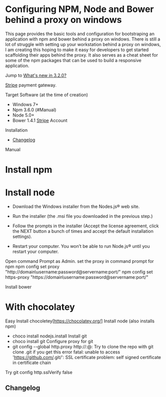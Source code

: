 # Configuring NPM, Node and Bower behind a proxy on windows

This page provides the basic tools and configuration for bootstraping an application with npm and bower behind a proxy on windows. There is still a lot of struggle with setting up your workstation behind a proxy on windows, I am creating this hoping to make it easy for developers to get started scaffolding their apps behind the proxy. It also serves as a cheat sheet for some of the npm packages that can be used to build a responsive application.

Jump to [What's new in 3.2.0?](#changelog)

[Stripe][1] payment gateway.

Target Software (at the time of creation)

* Windows 7+
* Npm 3.6.0 (#Manual)
* Node 5.0+
* Bower 1.4.1
[Stripe][1] Account

Installation

- [Changelog](#changelog)


Manual
  # Install npm
  # Install node 

* Download the Windows installer from the Nodes.js® web site.
* Run the installer (the .msi file you downloaded in the previous step.)
* Follow the prompts in the installer (Accept the license agreement, click the NEXT button a bunch of times and accept the default installation settings).

* Restart your computer. You won’t be able to run Node.js® until you restart your computer.


Open command Prompt as Admin. 
set the proxy in command prompt for npm
npm config set proxy "http://domain\username:password@servername:port/"
npm config set https-proxy "https://domain\username:password@servername:port/"

Install bower

# With chocolatey
Easy Install chocoletey[https://chocolatey.org/]
Install node (also installs npm)
* choco install nodejs.install 
Install git 
* choco install git
Configure proxy for git
* git config --global http.proxy http://<username>:<password>@<domain>:<port>
Try to clone the repo with
git clone <repo>.git if you get this error
fatal: unable to access 'https://github.com/<repo>.git/': SSL certificate problem: self signed certificate in certificate chain

Try
git config http.sslVerify false

Changelog
---------


[1]: http://stripe.com
